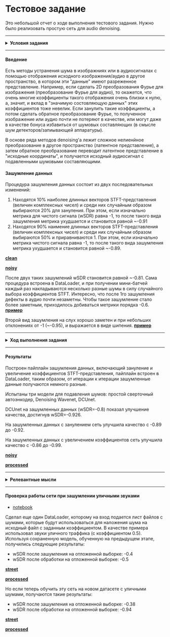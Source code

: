 # Тестовое задание

Это небольшой отчет о ходе выполнения тестового задания. Нужно было реализовать простую сеть для audio denoising.

---
<details>
  <summary><strong>Условия задания</strong></summary>
    
# Тестовое задание
Требуется написать простую сеть для audio denoising для зафиксированной процедуры зашумления данных. 

### Рекомендуемые шаги для выполнения задания  

**Шаг 1.** Выбрать и скачать датасет речи.  

Список датасетов можно посмотреть [здесь](https://github.com/jim-schwoebel/voice_datasets). Рекомендуется использовать *VCTK dataset*, можно использовать не весь датасет, а только произвольную его часть с разделением на train, test и valid.  

**Шаг 2.** Написать и зафиксировать процедуру зашумления данных.  

Для зашумления данных предлагается использовать pipeline, изображенный на картинке ниже.     
Some manipulations включают в себя зануление элементов, домножение части элементов на число, прибавление числа и т.п. Данную процедуру необходимо зафиксировать для всех аудиозаписей и выбрать malipulations так, чтобы речь не затерлась. Необходимо предоставить примеры исходной и зашумленной аудиозаписи согласно зафиксированной процедуре.  

![Noise generation pipeline](pics/noise_pipeline.png "Noise generation pipeline")  

**Шаг 3.** Реализовать любую сеть для denoising audio.  

На данном шаге необходимо реализовать любую нейросеть для решения задачи audio denoising. Единственное требование к модели, чтобы она работала для waveform представления (на вход waveform, на выходе waveform).  

**Шаг 4.** Обучить модель.  

Обучить модель с любым подходящим лоссом (wSDR, SDR, MSE, L1 и т.п.) на данных, сгенерированных с помощью зафиксированный процедуры шага 2.  

**Шаг 5.** Оформить результаты.  

Реализовать и подсчитать метрики обученной модели на тестовой части датасета.  



### Что будет оцениваться?
1. Оформление кода на github.
2. Оформление результатов.
3. Структура репозитория.
4. Соответствие решения тестовому заданию.
5. Любые релевантные теме мысли, идеи и соображения.
</details>

---

#### Введение
Есть методы устранения шума в изображниях или в аудиосигналах с помощью отображения исходного изображения/аудио в другое пространство, в котором эти "данные" имеют разреженное представление. Например, если сделать 2D преобразования Фурье для изображения (преобразование Фурье для аудио), то окажется, что очень многие коэффициенты такого отображения очень близки к нулю, а, значит, и вклад в "значимую состовляющую данных" этих коэффициентов тоже невелик. Если занулить такие коэффициенты, а потом сделать обратное преобразование Фурье, то полученное изображение или аудио почти не потеряют в качестве, или могут даже в качестве бонуса избавиться от шумовых составляющих (в смысле шум детекторов/запиывающей аппаратуры).

В основе ряда методов denoising'а лежит сложное нелиенйное преобразование в другое пространство (латентное представление), а затем обратное преобразование переводит латентное представление в "исходные координаты", и получается исходный аудиосигнал с подавленными шумовыми составляющими.

#### Зашумление данных

Процедура зашумления данных состоит из двух последовательных изменений:
1. Находятся 10% наиболее длинных векторов STFT-представления (величин комплексных чисел) и среди них случайным образом выбираются 20% для зануления.
При этом, если изначально метрика для чистого сигнала (wSDR) равна -1, то после такого вида зашумления метрика ухудшается и становится равной ~-0.91
2. Находятся 90% наимение длинных векторов STFT-представления (величин комплексных чисел) и среди них случайным образом выбираются 50% и приравниваются 1.
При этом, если изначально метрика чистого сигнала равна -1, то после такого вида зашумления метрика ухудшается и становится равной ~-0.89.

[**clean**](audio/clean.wav)

[**noisy**](audio/ex_01_80.wav)

После двух таких зашумлений wSDR становится равной ~-0.81.
Сама процедура встроена в DataLoader, и при получении мини-батчей каждый раз накладываются несколько разные шумы в силу случайного выбора коэффициентов STFT.
Интересно, что после 1го зашумления дефекты в аудио почти незаметны. Чтобы такое зашумление стало более заметным, приходилось добиваться метрики порядка -0.6. [**пример**](audio/ex_0_50.wav)

Второй вид зашумления на слух хорошо заметен и при небольших отклонениях от -1 (~-0.95), и выражается в виде шипения. [**пример**](audio/ex_1_95.wav)

---
<details>
  <summary><strong>Ход выполнения задания</strong></summary>
    
#### 1. Простейший автоенкодер
* [notebook](trivial-autoencoder.ipynb)
    
Я решил начать с совсем простого автоенкодера, с одним сверточным слоем енкодера и одним сверточным слоем декодера, как в этом [примере](https://github.com/GuitarsAI/MLfAS/blob/master/MLAS_07_Denoising_Autoencoder.ipynb). Автор показывает на примере одной песни, что шумы хоть и остаются, но становится их заметно меньше.

```
Encoder = nn.Conv1d(in_channels=1, out_channels=32, kernel_size=2048, stride=32, padding=1023, bias=True)
Decoder = nn.ConvTranspose1d(in_channels=32, out_channels=1, kernel_size=2048, stride=32, padding=1023, bias=True)
```

- Из датасета я взял небольшую часть записей для проверки того, будет ли происходить хотя бы качественный overfitting, и будет ли модель хотя бы делать тождественное преобразование, восстанавливая исходный сигнал при подаче на вход исходного сигнала.
- Проверка показала, что модель не в состоянии делать тождественное преобразование. Видимо, у автора примера произошел overfitting на одной единственной песне.

Самая простая модель не удалась, поэтому я решил поискать более сложные существующие решения. Второе что я попробовал - это Denoising WaveNet.
#### 2. Denoising Wavenet
* [notebook](denoising-wavenet.ipynb)
* [arxiv.org "A Wavenet for Speech Denoising"](https://arxiv.org/abs/1706.07162)
* [github](https://github.com/saurav-pathak/WaveNet_PyTorch)

<img align="left" src = "pics/wavenet.png" width ="400" /> <img src = "pics/wavenet2.png" width ="300" />


С нуля эту модель я не реализовывал, но пришлось ее немного поменять, убрал ненужные элементы, связанные с идентификацией говорящего. Подстроил под уже написанный код. Исходная конфигурация, описанная в github, получилась довольно тяжелой для моих мощностей (NVIDIA GeForce GTX 1080 Ti).

Чтобы обрабатывать записи мини-батчами, пришлось делать их одной длины, и короткие записи становятся длиной с максимальную запись в мини-батче. У модели нет фиксированного размера летентного представления (так как по сути всё строится на сверточных слоях, без Fully Connected слоев посередине), поэтому нет ограничения на длину входящих записей и они могут обрабатываться целиком. Но при вычислениях градиентов (даже мини-батч размера 2) на видеокарте не хватало памяти. Тогда я подсмотрел решение в [Wave-U-Net](https://github.com/f90/Wave-U-Net-Pytorch), где входящий мини-батч обрабатывается кусочками, которые последовательно подаются на вход сети.

- Так же как и с первой моделью, для начала решил проверить, насколько модель способна выучить тождественное преобразование на небольшом датасете. Судя по тому, что у сети есть skip-connections, у нее должно легко это получиться.
- Так и получилось. Но, к сожалению, сеть даже на небольшом датасете обучалась у меня довольно долго. При уменьшении числа Residual слоев и степени dilation модель обучалась несколько быстрее.
- А вот восстанавливать исходный сигнал из зашумленого у модели не получилось (тут нужно заметить, что на этот момент я только занулял коэффициенты STFT-представления, другие виды зашумления не делал). Из метрик здесь пробовал L1 и MSE.
- Так как модель обучалась медленно и не показала хорошего результата, я решил поискать что можно попробовать еще.
####  3. Deep Complex U-Net
* [notebook](dcu.ipynb)    
* [arxiv.org "PHASE-AWARE SPEECH ENHANCEMENT WITH DEEP COMPLEX U-NET"](https://openreview.net/pdf?id=SkeRTsAcYm)
* [github](https://github.com/pheepa/DCUnet)
<img src = "pics/dcunet.png" width ="800" /> 
    
Так же с нуля модель не реализовывал, переделал, чтобы на вход сеть принимала waveform, а не STFT-представление, убрал лишние преобразования, связанные с этим, больше экспериментировал с накладыванием шумов.
Из-за даунсэмплинга и апсэмплинга длины исходной записи и записи на выходе могут не совпадать, поэтому DataLoader определенным образом немного укорачивает исходную запись, чтобы результат получился с исходным размером.
- Сначала так же проверил, что модель способна делать тождественное преобразование.
- В качестве метрики используется wSDR - weightted source to distortion ratio - с помощью которой оценивал качество зашумленных версий сигналов по сравнению с чистыми и качество "очищенных" сетью.
- Опять же, в начале пробовал только обнуление коэффициентов STFT-представления. Судя по метрике, качество сигнала после обработки сетью улучшалось, но не сильно. На слух так вообще не заметно. Но, возможно, модель не очень хорошо справляется только с таким видом зашумлений - в речи появляются "артефакты".
- Затем я попробовал наоборот усиливать маленькие коэффициенты STFT-представления - поднимать их до 1. Если использовать только этот способ зашумления, то модель довольно хорошо справляется, судя и по wSDR, и по восприятию на слух. (wSDR улучшился с -0.86 до -0.99)
- В итоге, сеть обучал на комбинации зашумления 1го и 2го типа. Обучение происходило на 10% датасета (4.8k), валидация на 1% (0.48k). В последствии размер обучения увеличивать не стал, т.к. оверфиттинга не происходит, на валидации метрика показывает то же качество, что и на обучении.
- wSDR после зашумления на отложенной выборке (точечная оценка по 483 записям): -0.801
- wSDR после обработки на отложенной выборке: -0.926

[**noisy**](audio/ex_01_80.wav)
    
[**processed**](audio/out_01.wav)

    
</details>

---

#### Результаты
Построен пайплайн зашумления данных, включающий зануление и увеличение коэффициентов STFT-представления, пайплайн встроен в DataLoader, таким образом, от итерации к итерации зашумленные данные получаются немного разные.

Испытаны три модели для подавления шумов: простой сверточный автоэнкодер, Denoising Wavenet, DCUnet.

DCUnet на зашумленных данных (wSDR=-0.8) показал улучшение качества, достигнув wSDR=-0.926.

На зашумленных данных с занулением сеть улучшила качество с -0.89 до -0.92.

На зашумленных данных с увеличением коэффициентов сеть улучшила качество с -0.86 до -0.99.

[**noisy**](audio/ex_01_80.wav)
    
[**processed**](audio/out_01.wav)

---

<details>
  <summary><strong>Релевантные мысли</strong></summary>

Каждые отсчеты в waveform не независимые случайны величины, они некоторым образом зависят от предыдущих отчётов. Так же и в STFT-представлении, если смотреть на него в развёртке по времени, то если большой коэффициент присутствует в столбце, то с большей вероятностью будут присутствовать  коэффициенты и в соседних столбцах. Аналогично, если в строке подряд идут не нулевые коэффициенты, то вероятность встретить в середине нулевой или сильно отличающийся коэффициент менее вероятно. Если это так, то может сработать некоторое оконное усреднение вдоль строк. Вдоль столбцов (т.е. по соседним частотами), думаю, тоже есть корреляция. Вероятно, сеть пытается выучить в том числе и такое "поведение". Но это сработает, скорее, только в случае рандомных зашумлений, которые я применял. У естественных шумов (например, шум в кафе или шум проезжающих машин) есть своя регулярная структура, и описанный способ вряд ли сработает.    
    
</details>
    
---

#### Проверка работы сети при зашумлении уличными звуками
* [notebook](dcu_street.ipynb) 

Сделал еще один DataLoader, которому на вход подается лист файлов с шумами, которые будут использоваться для наложения шума на исходный файл с заданным коэффициентом. В качестве примера использовал звуки уличного траффика (с коэффициентом 0.5). Используя сохраненную модель, обученную на предыдущем этапе, получились следующие результаты:

- wSDR после зашумления на отложенной выборке: -0.4
- wSDR после обработки на отложенной выборке: -0.5

[**street**](audio/ex_street.wav)
    
[**processed**](audio/out_street.wav)

Но если теперь обучить эту сеть на новом датасете с уличными шумами, получаются такие результаты:

- wSDR после зашумления на отложенной выборке: -0.38
- wSDR после обработки на отложенной выборке: -0.94

[**street**](audio/ex_street2.wav)
    
[**processed**](audio/out_street2.wav)